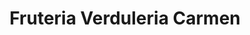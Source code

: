 ---
title: "Fruteria Verduleria Carmen"
url: /lalcudia/fruteria-verduleria-carmen/
shop: Gemüse & Obst
---